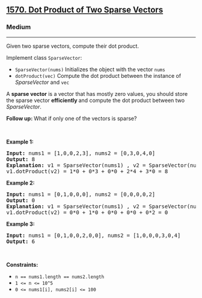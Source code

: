<h2><a href="https://leetcode.com/problems/dot-product-of-two-sparse-vectors/">1570. Dot Product of Two Sparse Vectors</a></h2><h3>Medium</h3><hr><p>Given two sparse vectors, compute their dot product.</p>

<p>Implement class <code>SparseVector</code>:</p>

<ul data-indent="0" data-stringify-type="unordered-list">
	<li><code>SparseVector(nums)</code>&nbsp;Initializes the object with the vector <code>nums</code></li>
	<li><code>dotProduct(vec)</code>&nbsp;Compute the dot product between the instance of <em>SparseVector</em> and <code>vec</code></li>
</ul>

<p>A <strong>sparse vector</strong> is a vector that has mostly zero values, you should store the sparse vector&nbsp;<strong>efficiently </strong>and compute the dot product between two <em>SparseVector</em>.</p>

<p><strong>Follow up:&nbsp;</strong>What if only one of the vectors is sparse?</p>

<p>&nbsp;</p>
<p><strong class="example">Example 1:</strong></p>

<pre>
<strong>Input:</strong> nums1 = [1,0,0,2,3], nums2 = [0,3,0,4,0]
<strong>Output:</strong> 8
<strong>Explanation:</strong> v1 = SparseVector(nums1) , v2 = SparseVector(nums2)
v1.dotProduct(v2) = 1*0 + 0*3 + 0*0 + 2*4 + 3*0 = 8
</pre>

<p><strong class="example">Example 2:</strong></p>

<pre>
<strong>Input:</strong> nums1 = [0,1,0,0,0], nums2 = [0,0,0,0,2]
<strong>Output:</strong> 0
<strong>Explanation:</strong> v1 = SparseVector(nums1) , v2 = SparseVector(nums2)
v1.dotProduct(v2) = 0*0 + 1*0 + 0*0 + 0*0 + 0*2 = 0
</pre>

<p><strong class="example">Example 3:</strong></p>

<pre>
<strong>Input:</strong> nums1 = [0,1,0,0,2,0,0], nums2 = [1,0,0,0,3,0,4]
<strong>Output:</strong> 6
</pre>

<p>&nbsp;</p>
<p><strong>Constraints:</strong></p>

<ul>
	<li><code>n == nums1.length == nums2.length</code></li>
	<li><code>1 &lt;= n &lt;= 10^5</code></li>
	<li><code>0 &lt;= nums1[i], nums2[i]&nbsp;&lt;= 100</code></li>
</ul>
